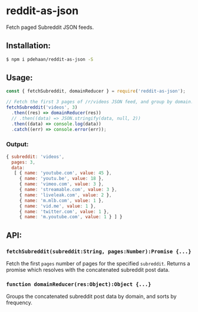 # reddit-as-json

Fetch paged Subreddit JSON feeds.

## Installation:

```sh
$ npm i pdehaan/reddit-as-json -S
```

## Usage:

```js
const { fetchSubreddit, domainReducer } = require('reddit-as-json');

// Fetch the first 3 pages of /r/videos JSON feed, and group by domain.
fetchSubreddit('videos', 3)
  .then((res) => domainReducer(res))
  // .then((data) => JSON.stringify(data, null, 2))
  .then((data) => console.log(data))
  .catch((err) => console.error(err));
```

### Output:

```js
{ subreddit: 'videos',
  pages: 3,
  data:
   [ { name: 'youtube.com', value: 45 },
     { name: 'youtu.be', value: 18 },
     { name: 'vimeo.com', value: 3 },
     { name: 'streamable.com', value: 3 },
     { name: 'liveleak.com', value: 2 },
     { name: 'm.mlb.com', value: 1 },
     { name: 'vid.me', value: 1 },
     { name: 'twitter.com', value: 1 },
     { name: 'm.youtube.com', value: 1 } ] }
```

## API:

### `fetchSubreddit(subreddit:String, pages:Number):Promise {...}`

Fetch the first `pages` number of pages for the specified `subreddit`. Returns a
promise which resolves with the concatenated subreddit post data.

### `function domainReducer(res:Object):Object {...}`

Groups the concatenated subreddit post data by domain, and sorts by frequency.

